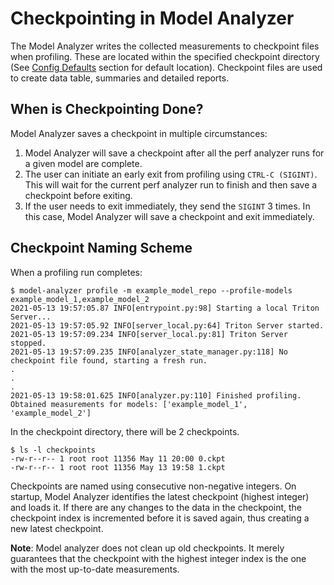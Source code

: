 <!--
Copyright (c) 2020, NVIDIA CORPORATION. All rights reserved.

Licensed under the Apache License, Version 2.0 (the "License");
you may not use this file except in compliance with the License.
You may obtain a copy of the License at

    http://www.apache.org/licenses/LICENSE-2.0

Unless required by applicable law or agreed to in writing, software
distributed under the License is distributed on an "AS IS" BASIS,
WITHOUT WARRANTIES OR CONDITIONS OF ANY KIND, either express or implied.
See the License for the specific language governing permissions and
limitations under the License.
-->

# Checkpointing in Model Analyzer

The Model Analyzer writes the collected measurements to checkpoint files when profiling. These are
located within the specified checkpoint directory (See [Config
Defaults](./config.md#Config-Defaults) section for default location). Checkpoint files are used to create data table, summaries and detailed reports.

## When is Checkpointing Done?

Model Analyzer saves a checkpoint in multiple circumstances:
1. Model Analyzer will save a checkpoint after all the perf
   analyzer runs for a given model are complete.
2. The user can initiate an early exit from profiling using `CTRL-C
   (SIGINT)`. This will wait for the current perf analyzer run to finish and
   then save a checkpoint before exiting.
3. If the user needs to exit immediately, they send the `SIGINT` 3 times. In
   this case, Model Analyzer will save a checkpoint and exit immediately.

## Checkpoint Naming Scheme

When a profiling run completes:

```
$ model-analyzer profile -m example_model_repo --profile-models example_model_1,example_model_2
2021-05-13 19:57:05.87 INFO[entrypoint.py:98] Starting a local Triton Server...
2021-05-13 19:57:05.92 INFO[server_local.py:64] Triton Server started.
2021-05-13 19:57:09.234 INFO[server_local.py:81] Triton Server stopped.
2021-05-13 19:57:09.235 INFO[analyzer_state_manager.py:118] No checkpoint file found, starting a fresh run.
.
.
.
2021-05-13 19:58:01.625 INFO[analyzer.py:110] Finished profiling. Obtained measurements for models: ['example_model_1', 'example_model_2']

```

In the checkpoint directory, there will be 2 checkpoints.

```
$ ls -l checkpoints
-rw-r--r-- 1 root root 11356 May 11 20:00 0.ckpt
-rw-r--r-- 1 root root 11356 May 13 19:58 1.ckpt
```

Checkpoints are named using consecutive non-negative integers. On startup, Model
Analyzer identifies the latest checkpoint (highest integer) and loads it. If
there are any changes to the data in the checkpoint, the checkpoint index is
incremented before it is saved again, thus creating a new latest checkpoint. 

**Note**: Model analyzer does not clean up old checkpoints. It merely guarantees
that the checkpoint with the highest integer index is the one with the most
up-to-date measurements.
